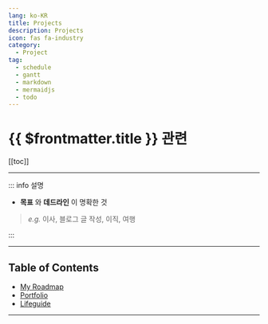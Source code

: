 ```yaml
---
lang: ko-KR
title: Projects
description: Projects
icon: fas fa-industry
category:
  - Project
tag:
  - schedule
  - gantt
  - markdown
  - mermaidjs
  - todo
---
```


# {{ $frontmatter.title }} 관련

[[toc]]

---

::: info 설명

- __목표__ 와 __데드라인__ 이 명확한 것
> _e.g._ 이사, 블로그 글 작성, 이직, 여행

:::

---

## Table of Contents

- [<VPIcon icon="fas fa-flag-checkered"/>My Roadmap](roadmap/README.md)
- [<VPIcon icon="fa-brands fa-fort-awesome"/>Portfolio](portfolio/README.md)
- [<VPIcon icon="fas fa-compass"/>Lifeguide](lifeguide/README.md)


---

<TagLinks />